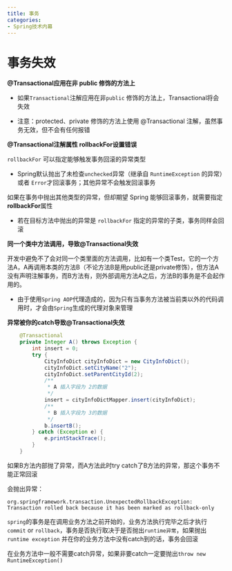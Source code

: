 ```yaml
---
title: 事务
categories: 
- Spring技术内幕
---
```


# 事务失效

**@Transactional应用在非 public 修饰的方法上**

* 如果`Transactional`注解应用在非`public` 修饰的方法上，Transactional将会失效

* 注意：protected、private 修饰的方法上使用 @Transactional 注解，虽然事务无效，但不会有任何报错 

**@Transactional注解属性 rollbackFor设置错误**

`rollbackFor` 可以指定能够触发事务回滚的异常类型

* Spring默认抛出了未检查`unchecked`异常（继承自 `RuntimeException` 的异常）或者 `Error`才回滚事务；其他异常不会触发回滚事务

如果在事务中抛出其他类型的异常，但却期望 Spring 能够回滚事务，就需要指定 **rollbackFor**属性

* 若在目标方法中抛出的异常是 `rollbackFor` 指定的异常的子类，事务同样会回滚

**同一个类中方法调用，导致@Transactional失效**

开发中避免不了会对同一个类里面的方法调用，比如有一个类Test，它的一个方法A，A再调用本类的方法B（不论方法B是用public还是private修饰），但方法A没有声明注解事务，而B方法有，则外部调用方法A之后，方法B的事务是不会起作用的。

* 由于使用`Spring AOP`代理造成的，因为只有当事务方法被当前类以外的代码调用时，才会由`Spring`生成的代理对象来管理

**异常被你的catch导致@Transactional失效**

```java
    @Transactional
    private Integer A() throws Exception {
        int insert = 0;
        try {
            CityInfoDict cityInfoDict = new CityInfoDict();
            cityInfoDict.setCityName("2");
            cityInfoDict.setParentCityId(2);
            /**
             * A 插入字段为 2的数据
             */
            insert = cityInfoDictMapper.insert(cityInfoDict);
            /**
             * B 插入字段为 3的数据
             */
            b.insertB();
        } catch (Exception e) {
            e.printStackTrace();
        }
    }
```

如果B方法内部抛了异常，而A方法此时try catch了B方法的异常，那这个事务不能正常回滚

会抛出异常：

```plain
org.springframework.transaction.UnexpectedRollbackException: Transaction rolled back because it has been marked as rollback-only
```

`spring`的事务是在调用业务方法之前开始的，业务方法执行完毕之后才执行`commit` or `rollback`，事务是否执行取决于是否抛出`runtime异常`，如果抛出`runtime exception` 并在你的业务方法中没有catch到的话，事务会回滚

在业务方法中一般不需要catch异常，如果非要catch一定要抛出`throw new RuntimeException()`